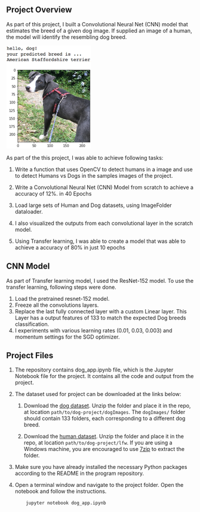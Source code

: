 [//]: # (Image References)

[image1]: ./images/sample_dog_output.png "Sample Output"
[image2]: ./images/vgg16_model.png "VGG-16 Model Layers"
[image3]: ./images/vgg16_model_draw.png "VGG16 Model Figure"


## Project Overview

As part of this project, I built a Convolutional Neural Net (CNN) model that estimates the breed of a given dog image. If supplied an image of a human, the model will identify the resembling dog breed.  

![Sample Output][image1]

As part of the this project, I was able to achieve following tasks:

1. Write a function that uses OpenCV to detect humans in a image and use to detect Humans vs Dogs in the samples images of the project.

2. Write a Convolutional Neural Net (CNN) Model from scratch to achieve a accuracy of 12%. in 40 Epochs

3. Load large sets of Human and Dog datasets, using ImageFolder dataloader.

4. I also visualized the outputs from each convolutional layer in the scratch model.  

5. Using Transfer learning, I was able to create a model that was able to achieve a accuracy of 80% in just 10 epochs


## CNN Model 
As part of Transfer learning model, I used the ResNet-152 model. To use the transfer learning, following steps were done. 
1. Load the pretrained resnet-152 model. 
2. Freeze all the convolutions layers. 
3. Replace the last fully connected layer with a custom Linear layer. This Layer has a output features of 133 to match the expected Dog breeds classification. 
4. I experiments with various learning rates (0.01, 0.03, 0.003) and momentum settings for the SGD optimizer. 


## Project Files

1. The repository contains dog_app.ipynb file, which is the Jupyter Notebook file for the project. It contains all the code and output from the project. 

2. The dataset used for project can be downloaded at the links below:
	1. Download the [dog dataset](https://s3-us-west-1.amazonaws.com/udacity-aind/dog-project/dogImages.zip).  Unzip the folder and place it in the repo, at location `path/to/dog-project/dogImages`.  The `dogImages/` folder should contain 133 folders, each corresponding to a different dog breed.

	2. Download the [human dataset](http://vis-www.cs.umass.edu/lfw/lfw.tgz).  Unzip the folder and place it in the repo, at location `path/to/dog-project/lfw`.  If you are using a Windows machine, you are encouraged to use [7zip](http://www.7-zip.org/) to extract the folder. 

5. Make sure you have already installed the necessary Python packages according to the README in the program repository.

6. Open a terminal window and navigate to the project folder. Open the notebook and follow the instructions.
	
	```
		jupyter notebook dog_app.ipynb
	```
